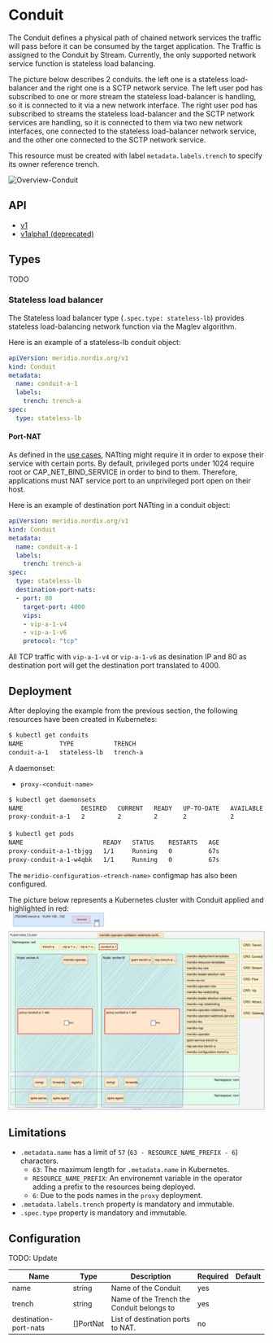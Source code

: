 # Conduit

The Conduit defines a physical path of chained network services the traffic will pass before it can be consumed by the target application. The Traffic is assigned to the Conduit by Stream. Currently, the only supported network service function is stateless load balancing.

The picture below describes 2 conduits. the left one is a stateless load-balancer and the right one is a SCTP network service. The left user pod has subscribed to one or more stream the stateless load-balancer is handling, so it is connected to it via a new network interface. The right user pod has subscribed to streams the stateless load-balancer and the SCTP network services are handling, so it is connected to them via two new network interfaces, one connected to the stateless load-balancer network service, and the other one connected to the SCTP network service. 

This resource must be created with label `metadata.labels.trench` to specify its owner reference trench.

![Overview-Conduit](../resources/Overview-Conduit.svg)

## API

- [v1](https://github.com/Nordix/Meridio/blob/master/api/v1/conduit_types.go)
- [v1alpha1 (deprecated)](https://github.com/Nordix/Meridio/blob/master/api/v1alpha1/conduit_types.go)

## Types

TODO

### Stateless load balancer 

The Stateless load balancer type (`.spec.type: stateless-lb`) provides stateless load-balancing network function via the Maglev algorithm. 

Here is an example of a stateless-lb conduit object:

```yaml
apiVersion: meridio.nordix.org/v1
kind: Conduit
metadata:
  name: conduit-a-1
  labels:
    trench: trench-a
spec:
  type: stateless-lb
```

#### Port-NAT

As defined in the [use cases](../use-cases.md), NATting might require it in order to expose their service with certain ports. By default, privileged ports under 1024 require root or CAP_NET_BIND_SERVICE in order to bind to them. Therefore, applications must NAT service port to an unprivileged port open on their host.

Here is an example of destination port NATting in a conduit object:

```yaml
apiVersion: meridio.nordix.org/v1
kind: Conduit
metadata:
  name: conduit-a-1
  labels:
    trench: trench-a
spec:
  type: stateless-lb
  destination-port-nats:
  - port: 80
    target-port: 4000
    vips:
    - vip-a-1-v4
    - vip-a-1-v6
    protocol: "tcp"
```

All TCP traffic with `vip-a-1-v4` or `vip-a-1-v6` as desination IP and 80 as destination port will get the destination port translated to 4000.

## Deployment

After deploying the example from the previous section, the following resources have been created in Kubernetes:

```sh
$ kubectl get conduits
NAME          TYPE           TRENCH
conduit-a-1   stateless-lb   trench-a
```

A daemonset: 
* `proxy-<conduit-name>`
```sh
$ kubectl get daemonsets
NAME                DESIRED   CURRENT   READY   UP-TO-DATE   AVAILABLE   NODE SELECTOR   AGE
proxy-conduit-a-1   2         2         2       2            2           <none>          67s

$ kubectl get pods
NAME                      READY   STATUS    RESTARTS   AGE
proxy-conduit-a-1-tbjgg   1/1     Running   0          67s
proxy-conduit-a-1-w4qbk   1/1     Running   0          67s
```

The `meridio-configuration-<trench-name>` configmap has also been configured.

The picture below represents a Kubernetes cluster with Conduit applied and highlighted in red:
![Installation-Conduit](../resources/Installation-Conduit.svg)

## Limitations

* `.metadata.name` has a limit of `57` (`63 - RESOURCE_NAME_PREFIX - 6`) characters.
   * `63`: The maximum length for `.metadata.name` in Kubernetes.
   * `RESOURCE_NAME_PREFIX`: An environemnt variable in the operator adding a prefix to the resources being deployed.
   * `6`: Due to the pods names in the `proxy` deployment.
* `.metadata.labels.trench` property is mandatory and immutable.
* `.spec.type` property is mandatory and immutable.

## Configuration

TODO: Update

Name | Type | Description | Required | Default
--- | --- | --- | --- | ---
name | string | Name of the Conduit | yes |
trench | string | Name of the Trench the Conduit belongs to | yes | 
destination-port-nats | []PortNat | List of destination ports to NAT. | no | 
